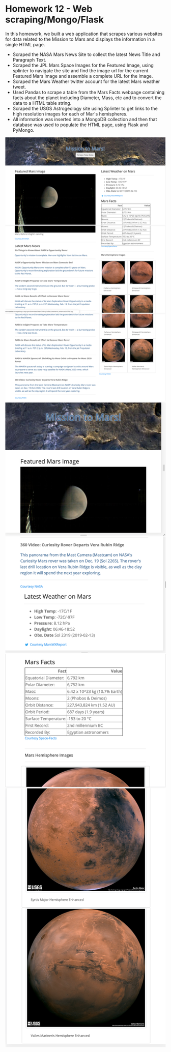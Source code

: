 # Homework 12 - Web scraping/Mongo/Flask

In this homework, we built a web application that scrapes various websites for data related to the Mission to Mars and displays the information in a single HTML page.

* Scraped the NASA Mars News Site to collect the latest News Title and Paragraph Text.
* Scraped the JPL Mars Space Images for the Featured Image, using splinter to navigate the site and find the image url for the current Featured Mars Image and assemble a complete URL for the image.
* Scraped the Mars Weather twitter account for the latest Mars weather tweet.
* Used Pandas to scrape a table from the Mars Facts webpage containing facts about the planet including Diameter, Mass, etc and to convert the data to a HTML table string.
* Scraped the USGS Astrogeology site using Splinter to get links to the high resolution images for each of Mar's hemispheres.
* All information was inserted into a MongoDB collection and then that database was used to populate the HTML page, using Flask and PyMongo.

![Screen shot full size:](lg1.png)
![Screen shot full size:](lg2.png)
![Screen shot full size:](lg3.png)
![Screen shot mobile size:](sm1.png)
![Screen shot mobile size:](sm2.png)
![Screen shot mobile size:](sm3.png)
![Screen shot mobile size:](sm4.png)
